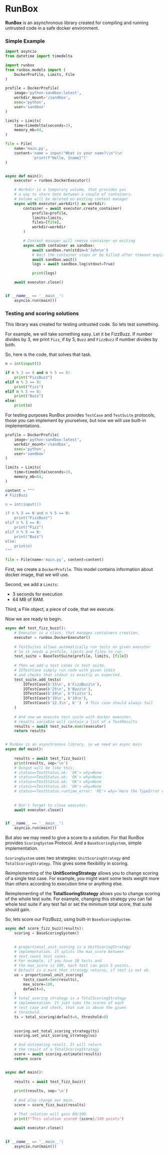 # RunBox

**RunBox** is an asynchronous library created for compiling and running
untrusted code in a safe docker environment.


### Simple Example
```python
import asyncio
from datetime import timedelta

import runbox
from runbox.models import (
    DockerProfile, Limits, File
)

profile = DockerProfile(
    image='python-sandbox:latest',
    workdir_mount='/sandbox',
    exec='python',
    user='sandbox'
)

limits = Limits(
    time=timedelta(seconds=3),
    memory_mb=64,
)

file = File(
    name='main.py',
    content='name = input("What is your name?\\n")\n'
            'print(f"Hello, {name}")'
)


async def main():
    executor = runbox.DockerExecutor()

    # Workdir is a temporary volume, that provides you 
    # a way to share date between a couple of containers.
    # Volume will be deleted on exiting context manager
    async with executor.workdir() as workdir:
        container = await executor.create_container(
            profile=profile,
            limits=limits,
            files=[file],
            workdir=workdir
        )

        # Context manager will remove container on exiting
        async with container as sandbox:
            await sandbox.run(stdin=b'John\n')
            # Wait the container stops or be killed after timeout expires
            await sandbox.wait()
            logs = await sandbox.log(stdout=True)

            print(logs)

    await executor.close()


if __name__ == '__main__':
    asyncio.run(main())

```

### Testing and scoring solutions

This library was created for testing untrusted code.
So lets test something.

For example, we will take something easy. Let it be FizzBuzz.
If number divides by 3, we print `Fizz`, if by 5, `Buzz`
and `FizzBuzz` if number divides by both.

So, here is the code, that solves that task.
```python
n = int(input())

if n % 3 == 0 and n % 5 == 0:
    print("FizzBuzz")
elif n % 3 == 0:
    print("Fizz")
elif n % 5 == 0:
    print("Buzz")
else:
    print(n)
```

For testing purposes RunBox provides `TestCase` and `TestSuite`
protocols, those you can implement by yourselves, but now we will
use built-in implementations.


```python
profile = DockerProfile(
    image='python-sandbox:latest',
    workdir_mount='/sandbox',
    exec='python',
    user='sandbox'
)

limits = Limits(
    time=timedelta(seconds=3),
    memory_mb=64,
)

content = """
# FizzBuzz

n = int(input())

if n % 3 == 0 and n % 5 == 0:
    print("FizzBuzz")
elif n % 3 == 0:
    print("Fizz")
elif n % 5 == 0:
    print("Buzz")
else:
    print(n)
"""

file = File(name='main.py', content=content)

```

First, we create a `DockerProfile`. This model contains
information about docker image, that we will use.

Second, we add a `Limits`:
- 3 seconds for execution
- 64 MB of RAM.

Third, a File object, a piece of code, that we execute.

Now we are ready to begin.

```python
async def test_fizz_buzz():
    # Executor is a class, that manages containers creation.
    executor = runbox.DockerExecutor()
    
    # TestSuites allows automatically run tests on given executor 
    # So it needs a profile, limits and files to run.
    test_suite = BaseTestSuite(profile, limits, [file])
    
    # Then we add a test cases in test suite.
    # IOTestCase simply run code with given stdin
    # and checks that stdout is exactly as expected.
    test_suite.add_tests(
        IOTestCase(b'15\n', b'FizzBuzz\n'),
        IOTestCase(b'25\n', b'Buzz\n'),
        IOTestCase(b'24\n', b'Fizz\n'),
        IOTestCase(b'19\n', b'19\n'),
        IOTestCase(b'12.3\n', b'')  # This case should always fail
    )
    
    # And now we execute test suite with docker executor.
    # results variable will contain a list of a TestResults
    results = await test_suite.exec(executor)
    return results


# Runbox is an asynchronous library, so we need an async main
async def main():
    
    results = await test_fizz_buzz()
    print(results, sep='\n')
    # Output will be like this:
    # status=<TestStatus.ok: 'OK'> why=None
    # status=<TestStatus.ok: 'OK'> why=None
    # status=<TestStatus.ok: 'OK'> why=None
    # status=<TestStatus.ok: 'OK'> why=None
    # status=<TestStatus.runtime_error: 'RE'> why='Here the TypeError exception'
    
    
    # Don't forget to close executor.
    await executor.close()


if __name__ == '__main__':
    asyncio.run(main())
```
But also we may need to give a score to a solution.
For that RunBox provides `ScoringSystem` Protocol.
And a `BaseScoringSystem`, simple implementation.

`ScoringSystem` uses two strategies: `UnitScoringStrategy` and 
`TotalScoringStrategy`. This gives some flexibility in scoring.

Reimplementing of the **UnitScoringStrategy** allows you to change scoring
of a single test case. For example, you might want some tests
weight more than others according to execution time or anything else.

Reimplementing of the **TotalScoringStrategy** allows you to change 
scoring of the whole test suite. 
For example, changing this strategy you can fail whole test suite if any test fail
or set the minimum total score, that suite should gain. 

So, lets score our FizzBuzz, using built-in `BaseScoringSystem`. 

```python
async def score_fizz_buzz(results):
    scoring = BaseScoringSystem()

    
    # proportional_unit_scoring is a UnitScoringStrategy
    # implementation. It splits the max_score between
    # test_count test cases.
    # For example, if you have 20 tests and 
    # the max_score is 100, each test can gain 5 points.
    # Default is a mark that strategy returns, if test is not ok. 
    us = proportional_unit_scoring(
        tests_count=len(results),
        max_score=100,
        default=0,
    )
    # total_scoring strategy is a TotalScoringStrategy
    # implementation. It just sums the scores of each
    # test case and check, that sum is above the given
    # threshold.
    ts = total_scoring(default=0, threshold=0)
    
    
    scoring.set_total_scoring_strategy(ts)
    scoring.set_unit_scoring_strategy(us)

    # And estimating result. It will return
    # the result of a TotalScoringStrategy
    score = await scoring.estimate(results)
    return score


async def main():
    
    results = await test_fizz_buzz()
    
    print(results, sep='\n')
    
    # And also change our main.
    score = score_fizz_buzz(results)

    # That solution will gain 80/100. 
    print(f"This solution scored {score}/100 points")
    
    await executor.close()
    

if __name__ == '__main__':
    asyncio.run(main())
```